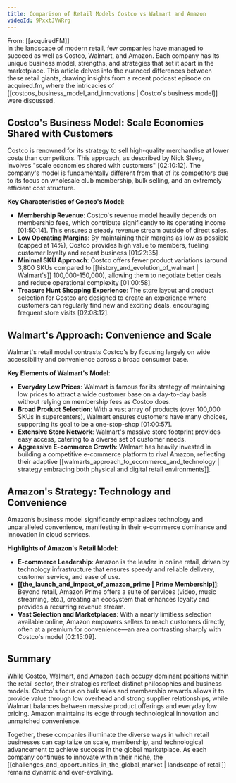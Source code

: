 ```yaml
---
title: Comparison of Retail Models Costco vs Walmart and Amazon
videoId: 9PxxtJVWRrg
---
```


From: [[acquiredFM]] <br/> 
In the landscape of modern retail, few companies have managed to succeed as well as Costco, Walmart, and Amazon. Each company has its unique business model, strengths, and strategies that set it apart in the marketplace. This article delves into the nuanced differences between these retail giants, drawing insights from a recent podcast episode on acquired.fm, where the intricacies of [[costcos_business_model_and_innovations | Costco's business model]] were discussed.

## Costco's Business Model: Scale Economies Shared with Customers

Costco is renowned for its strategy to sell high-quality merchandise at lower costs than competitors. This approach, as described by Nick Sleep, involves "scale economies shared with customers" <a class="yt-timestamp" data-t="02:10:12">[02:10:12]</a>. The company's model is fundamentally different from that of its competitors due to its focus on wholesale club membership, bulk selling, and an extremely efficient cost structure.

**Key Characteristics of Costco's Model**:
- **Membership Revenue**: Costco's revenue model heavily depends on membership fees, which contribute significantly to its operating income <a class="yt-timestamp" data-t="01:50:14">[01:50:14]</a>. This ensures a steady revenue stream outside of direct sales.
- **Low Operating Margins**: By maintaining their margins as low as possible (capped at 14%), Costco provides high value to members, fueling customer loyalty and repeat business <a class="yt-timestamp" data-t="01:22:35">[01:22:35]</a>.
- **Minimal SKU Approach**: Costco offers fewer product variations (around 3,800 SKUs compared to [[history_and_evolution_of_walmart | Walmart's]] 100,000-150,000), allowing them to negotiate better deals and reduce operational complexity <a class="yt-timestamp" data-t="01:00:58">[01:00:58]</a>.
- **Treasure Hunt Shopping Experience**: The store layout and product selection for Costco are designed to create an experience where customers can regularly find new and exciting deals, encouraging frequent store visits <a class="yt-timestamp" data-t="02:08:12">[02:08:12]</a>.

## Walmart's Approach: Convenience and Scale

Walmart's retail model contrasts Costco's by focusing largely on wide accessibility and convenience across a broad consumer base.

**Key Elements of Walmart's Model**:
- **Everyday Low Prices**: Walmart is famous for its strategy of maintaining low prices to attract a wide customer base on a day-to-day basis without relying on membership fees as Costco does.
- **Broad Product Selection**: With a vast array of products (over 100,000 SKUs in supercenters), Walmart ensures customers have many choices, supporting its goal to be a one-stop-shop <a class="yt-timestamp" data-t="01:00:57">[01:00:57]</a>.
- **Extensive Store Network**: Walmart's massive store footprint provides easy access, catering to a diverse set of customer needs.
- **Aggressive E-commerce Growth**: Walmart has heavily invested in building a competitive e-commerce platform to rival Amazon, reflecting their adaptive [[walmarts_approach_to_ecommerce_and_technology | strategy embracing both physical and digital retail environments]].

## Amazon's Strategy: Technology and Convenience

Amazon’s business model significantly emphasizes technology and unparalleled convenience, manifesting in their e-commerce dominance and innovation in cloud services.

**Highlights of Amazon's Retail Model**:
- **E-commerce Leadership**: Amazon is the leader in online retail, driven by technology infrastructure that ensures speedy and reliable delivery, customer service, and ease of use.
- **[[the_launch_and_impact_of_amazon_prime | Prime Membership]]**: Beyond retail, Amazon Prime offers a suite of services (video, music streaming, etc.), creating an ecosystem that enhances loyalty and provides a recurring revenue stream.
- **Vast Selection and Marketplaces**: With a nearly limitless selection available online, Amazon empowers sellers to reach customers directly, often at a premium for convenience—an area contrasting sharply with Costco's model <a class="yt-timestamp" data-t="02:15:09">[02:15:09]</a>.

## Summary

While Costco, Walmart, and Amazon each occupy dominant positions within the retail sector, their strategies reflect distinct philosophies and business models. Costco's focus on bulk sales and membership rewards allows it to provide value through low overhead and strong supplier relationships, while Walmart balances between massive product offerings and everyday low pricing. Amazon maintains its edge through technological innovation and unmatched convenience.

Together, these companies illuminate the diverse ways in which retail businesses can capitalize on scale, membership, and technological advancement to achieve success in the global marketplace. As each company continues to innovate within their niche, the [[challenges_and_opportunities_in_the_global_market | landscape of retail]] remains dynamic and ever-evolving.